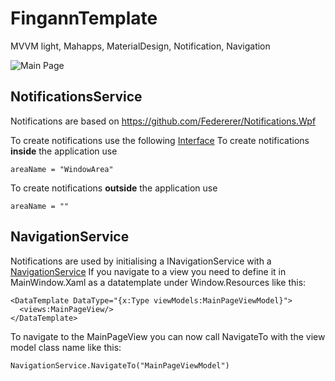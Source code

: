 # FingannTemplate
MVVM light, Mahapps, MaterialDesign, Notification, Navigation

![Main Page][MainPage]

## NotificationsService
Notifications are based on 
https://github.com/Federerer/Notifications.Wpf

To create notifications use the following [Interface](https://github.com/Fingann/FingannTemplate/blob/master/FingannTemplate/Services/Notification/INotificationService.cs)
To create notifications **inside** the application use 
```CSharp
areaName = "WindowArea"
```
To create notifications **outside** the application use 
```CSharp
areaName = ""
```
## NavigationService
Notifications are used by initialising a INavigationService with a [NavigationService](https://github.com/Fingann/FingannTemplate/blob/master/FingannTemplate/Services/Navigation/Interfaces/INavigationService.cs)
If you navigate to a view you need to define it in MainWindow.Xaml as a datatemplate under Window.Resources like this:
```Xaml
<DataTemplate DataType="{x:Type viewModels:MainPageViewModel}">
  <views:MainPageView/>
</DataTemplate>
```
To navigate to the MainPageView you can now call NavigateTo with the view model class name like this:

```CSharp
NavigationService.NavigateTo("MainPageViewModel")
```

[MainPage]: https://i.imgur.com/eCd9td4.png "Main Page"
